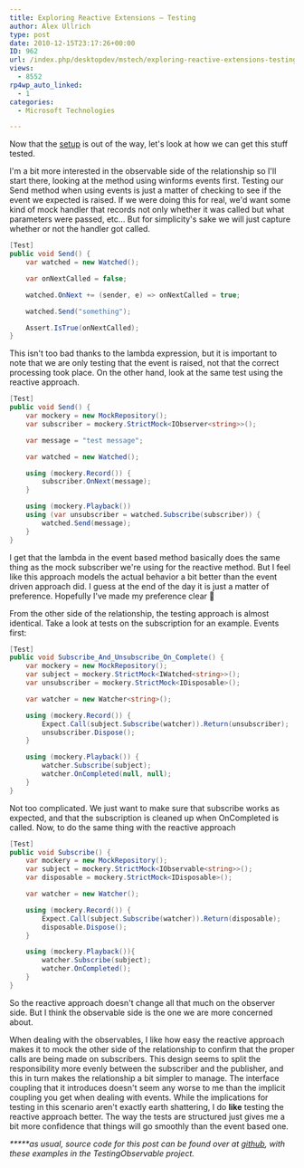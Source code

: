 ```yaml
---
title: Exploring Reactive Extensions – Testing
author: Alex Ullrich
type: post
date: 2010-12-15T23:17:26+00:00
ID: 962
url: /index.php/desktopdev/mstech/exploring-reactive-extensions-testing/
views:
  - 8552
rp4wp_auto_linked:
  - 1
categories:
  - Microsoft Technologies

---
```

Now that the [setup][1] is out of the way, let's look at how we can get this stuff tested. 

I'm a bit more interested in the observable side of the relationship so I'll start there, looking at the method using winforms events first. Testing our Send method when using events is just a matter of checking to see if the event we expected is raised. If we were doing this for real, we'd want some kind of mock handler that records not only whether it was called but what parameters were passed, etc… But for simplicity's sake we will just capture whether or not the handler got called.

```csharp
[Test]
public void Send() {
	var watched = new Watched();

	var onNextCalled = false;

	watched.OnNext += (sender, e) => onNextCalled = true;

	watched.Send("something");

	Assert.IsTrue(onNextCalled);
}
```

This isn't too bad thanks to the lambda expression, but it is important to note that we are only testing that the event is raised, not that the correct processing took place. On the other hand, look at the same test using the reactive approach.

```csharp
[Test]
public void Send() {
	var mockery = new MockRepository();
	var subscriber = mockery.StrictMock<IObserver<string>>();

	var message = "test message";

	var watched = new Watched();

	using (mockery.Record()) {
		subscriber.OnNext(message);
	}

	using (mockery.Playback())
	using (var unsubscriber = watched.Subscribe(subscriber)) {
		watched.Send(message);
	}
}
```

I get that the lambda in the event based method basically does the same thing as the mock subscriber we're using for the reactive method. But I feel like this approach models the actual behavior a bit better than the event driven approach did. I guess at the end of the day it is just a matter of preference. Hopefully I've made my preference clear 🙂

From the other side of the relationship, the testing approach is almost identical. Take a look at tests on the subscription for an example. Events first:

```csharp
[Test]
public void Subscribe_And_Unsubscribe_On_Complete() {
	var mockery = new MockRepository();
	var subject = mockery.StrictMock<IWatched<string>>();
	var unsubscriber = mockery.StrictMock<IDisposable>();

	var watcher = new Watcher<string>();

	using (mockery.Record()) {
		Expect.Call(subject.Subscribe(watcher)).Return(unsubscriber);
		unsubscriber.Dispose();
	}

	using (mockery.Playback()) {
		watcher.Subscribe(subject);
		watcher.OnCompleted(null, null);
	}
}
```

Not too complicated. We just want to make sure that subscribe works as expected, and that the subscription is cleaned up when OnCompleted is called. Now, to do the same thing with the reactive approach

```csharp
[Test]
public void Subscribe() {
	var mockery = new MockRepository();
	var subject = mockery.StrictMock<IObservable<string>>();
	var disposable = mockery.StrictMock<IDisposable>();

	var watcher = new Watcher();

	using (mockery.Record()) {
		Expect.Call(subject.Subscribe(watcher)).Return(disposable);
		disposable.Dispose();
	}

	using (mockery.Playback()){
		watcher.Subscribe(subject);
		watcher.OnCompleted();
	}
}
```

So the reactive approach doesn't change all that much on the observer side. But I think the observable side is the one we are more concerned about.

When dealing with the observables, I like how easy the reactive approach makes it to mock the other side of the relationship to confirm that the proper calls are being made on subscribers. This design seems to split the responsibility more evenly between the subscriber and the publisher, and this in turn makes the relationship a bit simpler to manage. The interface coupling that it introduces doesn't seem any worse to me than the implicit coupling you get when dealing with events. While the implications for testing in this scenario aren't exactly earth shattering, I do **like** testing the reactive approach better. The way the tests are structured just gives me a bit more confidence that things will go smoothly than the event based one.

_*****as usual, source code for this post can be found over at [github][2], with these examples in the TestingObservable project._

 [1]: /index.php/DesktopDev/MSTech/exploring-reactive-extensions-subscripti
 [2]: https://github.com/lessthandot/ExploringRx